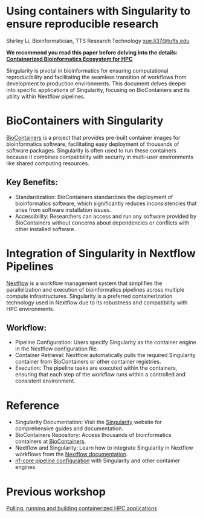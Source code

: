 # Using containers with Singularity to ensure reproducible research
Shirley Li, Bioinformatician, TTS Research Technology
xue.li37@tufts.edu


**We recommend you read this paper before delving into the details: [Containerized Bioinformatics Ecosystem for HPC](https://ieeexplore.ieee.org/abstract/document/10027523)**       

Singularity is pivotal in bioinformatics for ensuring computational reproducibility and facilitating the seamless transition of workflows from development to production environments. This document delves deeper into specific applications of Singularity, focusing on BioContainers and its utility within Nextflow pipelines.

# BioContainers with Singularity

[BioContainers](https://biocontainers.pro/) is a project that provides pre-built container images for bioinformatics software, facilitating easy deployment of thousands of software packages. Singularity is often used to run these containers because it combines compatibility with security in multi-user environments like shared computing resources.

## Key Benefits:
- Standardization: BioContainers standardizes the deployment of bioinformatics software, which significantly reduces inconsistencies that arise from software installation issues.   
- Accessibility: Researchers can access and run any software provided by BioContainers without concerns about dependencies or conflicts with other installed software.  

# Integration of Singularity in Nextflow Pipelines    
[Nextflow](https://www.nextflow.io/) is a workflow management system that simplifies the parallelization and execution of bioinformatics pipelines across multiple compute infrastructures. Singularity is a preferred containerization technology used in Nextflow due to its robustness and compatibility with HPC environments.     

## Workflow:
- Pipeline Configuration: Users specify Singularity as the container engine in the Nextflow configuration file.
- Container Retrieval: Nextflow automatically pulls the required Singularity container from BioContainers or other container registries.
- Execution: The pipeline tasks are executed within the containers, ensuring that each step of the workflow runs within a controlled and consistent environment.    


# Reference     
- Singularity Documentation: Visit the [Singularity](https://sylabs.io/singularity/) website for comprehensive guides and documentation.
- BioContainers Repository: Access thousands of bioinformatics containers at [BioContainers](https://biocontainers.pro/).
- Nextflow and Singularity: Learn how to integrate Singularity in Nextflow workflows from the [Nextflow documentation](https://www.nextflow.io/docs/latest/singularity.html).
- [nf-core pipeline configuration](https://nf-co.re/docs/usage/getting_started/configuration) with Singularity and other container engines. 

# Previous workshop    
[Pulling, running and building containerized HPC applications](https://zhan4429.github.io/TuftsContainers.github.io/)

